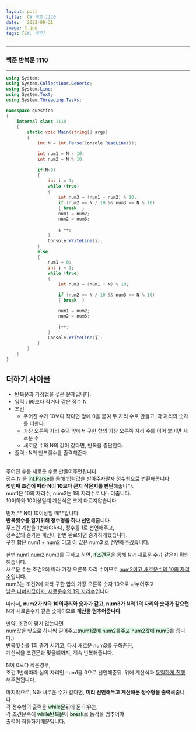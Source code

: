 ```yaml
---
layout: post
title:  C# 백준 1110
date:   2022-08-31
image: C.jpg
tags: [C#, 백준]
---
```


---
### 백준 반복문 1110
---

```c#
using System;
using System.Collections.Generic;
using System.Linq;
using System.Text;
using System.Threading.Tasks;

namespace question
{
    internal class 1110
    {
        static void Main(string[] args)
        {
            int N = int.Parse(Console.ReadLine());

            int num1 = N / 10;
            int num2 = N % 10;
          
            if(N>9)
            {
                int i = 1;
                while (true)
                {
                    int num3 = (num1 + num2) % 10;
                    if (num2 == N / 10 && num3 == N % 10)
                    { break; }
                    num1 = num2;
                    num2 = num3;
                    
                    i ++;
                }
                Console.WriteLine(i);
            }
            else
            {
                num1 = 0;
                int j = 1;
                while (true)
                {
                    int num3 = (num1 + N) % 10;

                    if (num2 == N / 10 && num3 == N % 10)
                    { break; }

                    num1 = num2;
                    num2 = num3;

                    j++;
                }
                Console.WriteLine(j);
            }
        }
    }
}
```

## 더하기 사이클
  - 반복문과 가정법을 섞은 문제입니다.
  - 입력 : 99보다 작거나 같은 정수 N
  - 조건 
      - 주어진 수가 10보다 작다면 앞에 0을 붙여 두 자리 수로 만들고, 각 자리의 숫자를 더한다.
      - 가장 오른쪽 자리 수와 앞에서 구한 합의 가장 오른쪽 자리 수를 이어 붙이면 새로운 수<BR>
      - 새로운 수와 N의 값이 같다면, 반복을 중단한다.<br>
  - 출력 : N의 반복횟수를 출력해준다.<br><br>

주어진 수를 새로운 수로 만들어주면됩니다.<br>
정수 N 을 <mark style='background-color: #dcffe4'>int.Parse</mark>를 통해 입력값을 받아주자말자 정수형으로 변환해줍니다<br>
**첫번째 조건에 따라 N이 10보다 큰지 작은지를 판단**해줍니다.<br>
num1은 10의 자리수, num2는 1의 자리수로 나누어줍니다.<br>
10이하와 10이상일떄 계산식은 크게 다르지않습니다.<br>

먼저,** N이 10이상일 때**입니다.<br>
**반복횟수를 알기위해 정수형을 하나 선언**해줍니다.<br>
무조건 계산을 1번해야하니, 정수를 1로 선언해주고,<br> 정수값의 증가는 계산이 한번 완료되면 증가하게했습니다.<br>
구한 합은 num1 + num2 이고 이 값은 num3 로 선언해주겠습니다.<br>

한번 num1,num2,num3를 구하고 하면, <mark style='background-color: #dcffe4'>if조건문</mark>을 통해 N과 새로운 수가 같은지 확인해줍니다.<br>
새로운 수는 조건2에 따라 가장 오른쪽 자리 수이므로 <u>num2이고 새로운수의 10의 자리수</u>입니다. <br>
num3는 조건2에 따라 구한 합의 가장 오른쪽 숫자 10으로 나누어주고 <br><u>남은 나머지값이자, 새로운수의 1의 자리수</u>입니다.<br>

따라서, **num2가 N의 10의자리와 숫자가 같고, num3가 N의 1의 자리와 숫자가 같으면**<br>
N과 새로운수자 같은 숫자이므로 **계산을 멈추어줍니다**.<br>

만약, 조건이 맞지 않는다면<br>
num값을 앞으로 하나씩 밀어주고(<mark style='background-color: #dcffe4'>num1값에 num2를주고 num2값에 num3</mark>를 줍니다.)<br>
반복횟수를 1회 증가 시키고, 다시 새로운 num3를 구해준뒤,<br>
계산식을 조건문과 맞을떄까지, 계속 반복해줍니다.<br>

N이 0보다 작은경우,<br>
조건 1번에따라 십의 자리인 num1을 0으로 선언해준뒤, 위에 계산식과 <u>동일하게 진행</u>해주면됩니다.<br>

마지막으로, N과 새로운 수가 같다면, **미리 선언해두고 계산해둔 정수형을 출력**해줍니다.<br>
각 정수형의 출력을 <mark style='background-color: #dcffe4'>while문</mark>뒤에 둔 이유는,<br> 각 조건문속에 <mark style='background-color: #dcffe4'>while반복문</mark>이 <mark style='background-color: #dcffe4'>break</mark>로 동작을 멈추어야<br>
출력이 작동하기때문입니다.



